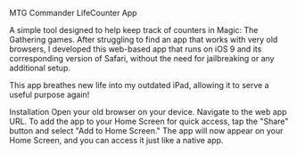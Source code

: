 MTG Commander LifeCounter App

A simple tool designed to help keep track of counters in Magic: The Gathering games. 
After struggling to find an app that works with very old browsers, I developed this web-based app that runs on iOS 9 and its corresponding version of Safari, 
without the need for jailbreaking or any additional setup.

This app breathes new life into my outdated iPad, allowing it to serve a useful purpose again!

Installation
Open your old browser on your device.
Navigate to the web app URL.
To add the app to your Home Screen for quick access, tap the "Share" button and select "Add to Home Screen."
The app will now appear on your Home Screen, and you can access it just like a native app.
